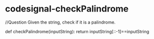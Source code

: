 # codesignal-checkPalindrome

//Question
Given the string, check if it is a palindrome.

def checkPalindrome(inputString):
    return inputString[::-1]==inputString        

